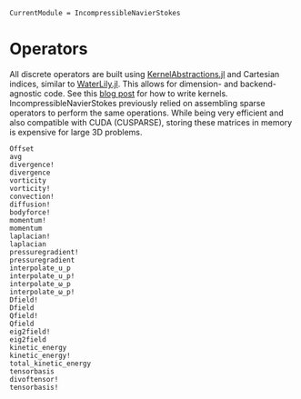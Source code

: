 ```@meta
CurrentModule = IncompressibleNavierStokes
```

# Operators

All discrete operators are built using
[KernelAbstractions.jl](https://github.com/JuliaGPU/KernelAbstractions.jl/)
and Cartesian indices, similar to
[WaterLily.jl](https://github.com/weymouth/WaterLily.jl/).
This allows for dimension- and backend-agnostic code. See this
[blog post](https://b-fg.github.io/2023/05/07/waterlily-on-gpu.html)
for how to write kernels. IncompressibleNavierStokes previously relied on
assembling sparse operators to perform the same operations. While being very
efficient and also compatible with CUDA (CUSPARSE), storing these matrices in
memory is expensive for large 3D problems.

```@docs
Offset
avg
divergence!
divergence
vorticity
vorticity!
convection!
diffusion!
bodyforce!
momentum!
momentum
laplacian!
laplacian
pressuregradient!
pressuregradient
interpolate_u_p
interpolate_u_p!
interpolate_ω_p
interpolate_ω_p!
Dfield!
Dfield
Qfield!
Qfield
eig2field!
eig2field
kinetic_energy
kinetic_energy!
total_kinetic_energy
tensorbasis
divoftensor!
tensorbasis!
```
